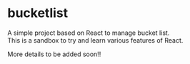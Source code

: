 # bucketlist
A simple project based on React to manage bucket list.  
This is a sandbox to try and learn various features of React. 


More details to be added soon!!

